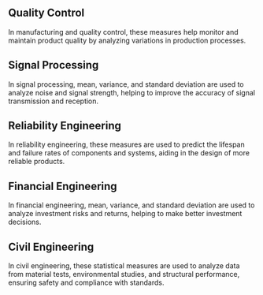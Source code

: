 ## Quality Control
In manufacturing and quality control, these measures help monitor and maintain product quality by analyzing variations in production processes.
## Signal Processing
In signal processing, mean, variance, and standard deviation are used to analyze noise and signal strength, helping to improve the accuracy of signal transmission and reception.
## Reliability Engineering
In reliability engineering, these measures are used to predict the lifespan and failure rates of components and systems, aiding in the design of more reliable products.

## Financial Engineering
In financial engineering, mean, variance, and standard deviation are used to analyze investment risks and returns, helping to make better investment decisions.
## Civil Engineering
In civil engineering, these statistical measures are used to analyze data from material tests, environmental studies, and structural performance, ensuring safety and compliance with standards.